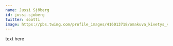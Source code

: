 ```yaml
---
name: Jussi Sjöberg
id: jussi-sjoberg
twitter: sootti
image: https://pbs.twimg.com/profile_images/416013718/omakuva_kivetys_400x400.jpg
---
```

text here
